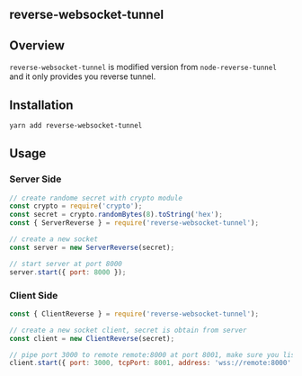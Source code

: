 reverse-websocket-tunnel
---

## Overview
`reverse-websocket-tunnel` is modified version from `node-reverse-tunnel` and it only provides you reverse tunnel.

## Installation
```bash
yarn add reverse-websocket-tunnel
```

## Usage
### Server Side
```JavaScript
// create randome secret with crypto module
const crypto = require('crypto');
const secret = crypto.randomBytes(8).toString('hex');
const { ServerReverse } = require('reverse-websocket-tunnel');

// create a new socket
const server = new ServerReverse(secret);

// start server at port 8000
server.start({ port: 8000 });
```

### Client Side
```JavaScript
const { ClientReverse } = require('reverse-websocket-tunnel');

// create a new socket client, secret is obtain from server
const client = new ClientReverse(secret);

// pipe port 3000 to remote remote:8000 at port 8001, make sure you listen on wss
client.start({ port: 3000, tcpPort: 8001, address: 'wss://remote:8000' });
```
